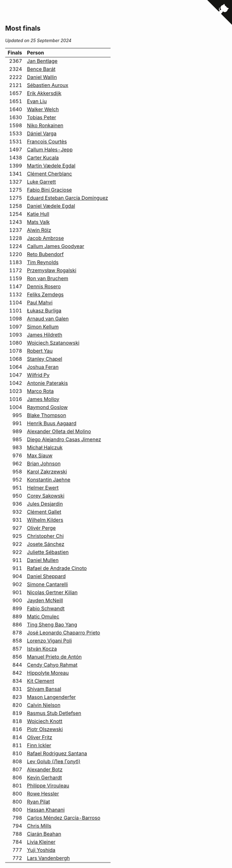 ## Most finals

*Updated on 25 September 2024*

| Finals | Person |
| ---: | :--- |
| 2367 | [Jan Bentlage](https://www.worldcubeassociation.org/persons/2010BENT01) |
| 2324 | [Bence Barát](https://www.worldcubeassociation.org/persons/2008BARA01) |
| 2222 | [Daniel Wallin](https://www.worldcubeassociation.org/persons/2013WALL03) |
| 2121 | [Sébastien Auroux](https://www.worldcubeassociation.org/persons/2008AURO01) |
| 1657 | [Erik Akkersdijk](https://www.worldcubeassociation.org/persons/2005AKKE01) |
| 1651 | [Evan Liu](https://www.worldcubeassociation.org/persons/2009LIUE01) |
| 1640 | [Walker Welch](https://www.worldcubeassociation.org/persons/2011WELC01) |
| 1630 | [Tobias Peter](https://www.worldcubeassociation.org/persons/2014PETE03) |
| 1598 | [Niko Ronkainen](https://www.worldcubeassociation.org/persons/2010RONK01) |
| 1533 | [Dániel Varga](https://www.worldcubeassociation.org/persons/2008VARG01) |
| 1531 | [François Courtès](https://www.worldcubeassociation.org/persons/2008COUR01) |
| 1497 | [Callum Hales-Jepp](https://www.worldcubeassociation.org/persons/2012HALE01) |
| 1438 | [Carter Kucala](https://www.worldcubeassociation.org/persons/2015KUCA01) |
| 1399 | [Martin Vædele Egdal](https://www.worldcubeassociation.org/persons/2013EGDA02) |
| 1341 | [Clément Cherblanc](https://www.worldcubeassociation.org/persons/2014CHER05) |
| 1327 | [Luke Garrett](https://www.worldcubeassociation.org/persons/2017GARR05) |
| 1275 | [Fabio Bini Graciose](https://www.worldcubeassociation.org/persons/2010GRAC02) |
| 1275 | [Eduard Esteban García Domínguez](https://www.worldcubeassociation.org/persons/2011EDUA01) |
| 1258 | [Daniel Vædele Egdal](https://www.worldcubeassociation.org/persons/2013EGDA01) |
| 1254 | [Katie Hull](https://www.worldcubeassociation.org/persons/2010HULL01) |
| 1243 | [Mats Valk](https://www.worldcubeassociation.org/persons/2007VALK01) |
| 1237 | [Alwin Rölz](https://www.worldcubeassociation.org/persons/2016ROLZ01) |
| 1228 | [Jacob Ambrose](https://www.worldcubeassociation.org/persons/2010AMBR01) |
| 1224 | [Callum James Goodyear](https://www.worldcubeassociation.org/persons/2012GOOD02) |
| 1220 | [Reto Bubendorf](https://www.worldcubeassociation.org/persons/2012BUBE01) |
| 1183 | [Tim Reynolds](https://www.worldcubeassociation.org/persons/2005REYN01) |
| 1172 | [Przemysław Rogalski](https://www.worldcubeassociation.org/persons/2013ROGA02) |
| 1159 | [Ron van Bruchem](https://www.worldcubeassociation.org/persons/2003BRUC01) |
| 1147 | [Dennis Rosero](https://www.worldcubeassociation.org/persons/2010ROSE03) |
| 1132 | [Feliks Zemdegs](https://www.worldcubeassociation.org/persons/2009ZEMD01) |
| 1104 | [Paul Mahvi](https://www.worldcubeassociation.org/persons/2012MAHV01) |
| 1101 | [Łukasz Burliga](https://www.worldcubeassociation.org/persons/2013BURL01) |
| 1098 | [Arnaud van Galen](https://www.worldcubeassociation.org/persons/2006GALE01) |
| 1097 | [Simon Kellum](https://www.worldcubeassociation.org/persons/2016KELL12) |
| 1093 | [James Hildreth](https://www.worldcubeassociation.org/persons/2009HILD01) |
| 1080 | [Wojciech Szatanowski](https://www.worldcubeassociation.org/persons/2011SZAT01) |
| 1078 | [Robert Yau](https://www.worldcubeassociation.org/persons/2009YAUR01) |
| 1068 | [Stanley Chapel](https://www.worldcubeassociation.org/persons/2016CHAP04) |
| 1064 | [Joshua Feran](https://www.worldcubeassociation.org/persons/2011FERA01) |
| 1047 | [Wilfrid Py](https://www.worldcubeassociation.org/persons/2016PYWI01) |
| 1042 | [Antonie Paterakis](https://www.worldcubeassociation.org/persons/2012PATE01) |
| 1023 | [Marco Rota](https://www.worldcubeassociation.org/persons/2009ROTA01) |
| 1016 | [James Molloy](https://www.worldcubeassociation.org/persons/2011MOLL01) |
| 1004 | [Raymond Goslow](https://www.worldcubeassociation.org/persons/2014GOSL01) |
| 995 | [Blake Thompson](https://www.worldcubeassociation.org/persons/2010THOM03) |
| 991 | [Henrik Buus Aagaard](https://www.worldcubeassociation.org/persons/2006BUUS01) |
| 989 | [Alexander Olleta del Molino](https://www.worldcubeassociation.org/persons/2008OLLE01) |
| 985 | [Diego Alejandro Casas Jimenez](https://www.worldcubeassociation.org/persons/2014JIME05) |
| 983 | [Michał Halczuk](https://www.worldcubeassociation.org/persons/2006HALC01) |
| 976 | [Max Siauw](https://www.worldcubeassociation.org/persons/2017SIAU02) |
| 962 | [Brian Johnson](https://www.worldcubeassociation.org/persons/2013JOHN10) |
| 958 | [Karol Zakrzewski](https://www.worldcubeassociation.org/persons/2014ZAKR01) |
| 952 | [Konstantin Jaehne](https://www.worldcubeassociation.org/persons/2015JAEH01) |
| 951 | [Helmer Ewert](https://www.worldcubeassociation.org/persons/2015EWER01) |
| 950 | [Corey Sakowski](https://www.worldcubeassociation.org/persons/2011SAKO01) |
| 936 | [Jules Desjardin](https://www.worldcubeassociation.org/persons/2010DESJ01) |
| 932 | [Clément Gallet](https://www.worldcubeassociation.org/persons/2004GALL02) |
| 931 | [Wilhelm Kilders](https://www.worldcubeassociation.org/persons/2010KILD02) |
| 927 | [Olivér Perge](https://www.worldcubeassociation.org/persons/2007PERG01) |
| 925 | [Christopher Chi](https://www.worldcubeassociation.org/persons/2014CHIC01) |
| 922 | [Josete Sánchez](https://www.worldcubeassociation.org/persons/2015SANC18) |
| 922 | [Juliette Sébastien](https://www.worldcubeassociation.org/persons/2014SEBA01) |
| 911 | [Daniel Mullen](https://www.worldcubeassociation.org/persons/2016MULL04) |
| 911 | [Rafael de Andrade Cinoto](https://www.worldcubeassociation.org/persons/2007CINO01) |
| 904 | [Daniel Sheppard](https://www.worldcubeassociation.org/persons/2009SHEP01) |
| 902 | [Simone Cantarelli](https://www.worldcubeassociation.org/persons/2012CANT02) |
| 901 | [Nicolas Gertner Kilian](https://www.worldcubeassociation.org/persons/2013GERT01) |
| 900 | [Jayden McNeill](https://www.worldcubeassociation.org/persons/2012MCNE01) |
| 899 | [Fabio Schwandt](https://www.worldcubeassociation.org/persons/2014SCHW02) |
| 889 | [Matic Omulec](https://www.worldcubeassociation.org/persons/2010OMUL02) |
| 886 | [Ting Sheng Bao Yang](https://www.worldcubeassociation.org/persons/2008BAOY01) |
| 878 | [José Leonardo Chaparro Prieto](https://www.worldcubeassociation.org/persons/2011CHAP01) |
| 858 | [Lorenzo Vigani Poli](https://www.worldcubeassociation.org/persons/2007POLI01) |
| 857 | [István Kocza](https://www.worldcubeassociation.org/persons/2005KOCZ01) |
| 856 | [Manuel Prieto de Antón](https://www.worldcubeassociation.org/persons/2015ANTO04) |
| 844 | [Cendy Cahyo Rahmat](https://www.worldcubeassociation.org/persons/2010RAHM02) |
| 842 | [Hippolyte Moreau](https://www.worldcubeassociation.org/persons/2008MORE02) |
| 834 | [Kit Clement](https://www.worldcubeassociation.org/persons/2008CLEM01) |
| 831 | [Shivam Bansal](https://www.worldcubeassociation.org/persons/2011BANS02) |
| 823 | [Mason Langenderfer](https://www.worldcubeassociation.org/persons/2013LANG03) |
| 820 | [Calvin Nielson](https://www.worldcubeassociation.org/persons/2014NIEL03) |
| 819 | [Rasmus Stub Detlefsen](https://www.worldcubeassociation.org/persons/2014DETL01) |
| 818 | [Wojciech Knott](https://www.worldcubeassociation.org/persons/2011KNOT01) |
| 816 | [Piotr Olszewski](https://www.worldcubeassociation.org/persons/2013OLSZ02) |
| 814 | [Oliver Fritz](https://www.worldcubeassociation.org/persons/2014FRIT02) |
| 811 | [Finn Ickler](https://www.worldcubeassociation.org/persons/2012ICKL01) |
| 810 | [Rafael Rodriguez Santana](https://www.worldcubeassociation.org/persons/2012SANT12) |
| 808 | [Lev Golub (Лев Голуб)](https://www.worldcubeassociation.org/persons/2014HOLU01) |
| 807 | [Alexander Botz](https://www.worldcubeassociation.org/persons/2013BOTZ01) |
| 806 | [Kevin Gerhardt](https://www.worldcubeassociation.org/persons/2013GERH01) |
| 801 | [Philippe Virouleau](https://www.worldcubeassociation.org/persons/2008VIRO01) |
| 800 | [Rowe Hessler](https://www.worldcubeassociation.org/persons/2007HESS01) |
| 800 | [Ryan Pilat](https://www.worldcubeassociation.org/persons/2016PILA03) |
| 800 | [Hassan Khanani](https://www.worldcubeassociation.org/persons/2018KHAN26) |
| 798 | [Carlos Méndez García-Barroso](https://www.worldcubeassociation.org/persons/2010GARC02) |
| 794 | [Chris Mills](https://www.worldcubeassociation.org/persons/2014MILL04) |
| 788 | [Ciarán Beahan](https://www.worldcubeassociation.org/persons/2012BEAH01) |
| 784 | [Livia Kleiner](https://www.worldcubeassociation.org/persons/2013KLEI03) |
| 777 | [Yuji Yoshida](https://www.worldcubeassociation.org/persons/2015YOSH01) |
| 772 | [Lars Vandenbergh](https://www.worldcubeassociation.org/persons/2003VAND01) |


<a href="https://github.com/jonatanklosko/wca_statistics" class="github-corner" aria-label="View source on Github"><svg width="80" height="80" viewBox="0 0 250 250" style="fill:#151513; color:#fff; position: absolute; top: 0; border: 0; right: 0;" aria-hidden="true"><path d="M0,0 L115,115 L130,115 L142,142 L250,250 L250,0 Z"></path><path d="M128.3,109.0 C113.8,99.7 119.0,89.6 119.0,89.6 C122.0,82.7 120.5,78.6 120.5,78.6 C119.2,72.0 123.4,76.3 123.4,76.3 C127.3,80.9 125.5,87.3 125.5,87.3 C122.9,97.6 130.6,101.9 134.4,103.2" fill="currentColor" style="transform-origin: 130px 106px;" class="octo-arm"></path><path d="M115.0,115.0 C114.9,115.1 118.7,116.5 119.8,115.4 L133.7,101.6 C136.9,99.2 139.9,98.4 142.2,98.6 C133.8,88.0 127.5,74.4 143.8,58.0 C148.5,53.4 154.0,51.2 159.7,51.0 C160.3,49.4 163.2,43.6 171.4,40.1 C171.4,40.1 176.1,42.5 178.8,56.2 C183.1,58.6 187.2,61.8 190.9,65.4 C194.5,69.0 197.7,73.2 200.1,77.6 C213.8,80.2 216.3,84.9 216.3,84.9 C212.7,93.1 206.9,96.0 205.4,96.6 C205.1,102.4 203.0,107.8 198.3,112.5 C181.9,128.9 168.3,122.5 157.7,114.1 C157.9,116.9 156.7,120.9 152.7,124.9 L141.0,136.5 C139.8,137.7 141.6,141.9 141.8,141.8 Z" fill="currentColor" class="octo-body"></path></svg></a><style>.github-corner:hover .octo-arm{animation:octocat-wave 560ms ease-in-out}@keyframes octocat-wave{0%,100%{transform:rotate(0)}20%,60%{transform:rotate(-25deg)}40%,80%{transform:rotate(10deg)}}@media (max-width:500px){.github-corner:hover .octo-arm{animation:none}.github-corner .octo-arm{animation:octocat-wave 560ms ease-in-out}}</style>
